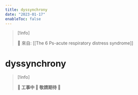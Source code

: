 ```yaml
---
title: dyssynchrony
date: "2023-01-17"
enableToc: false
---
```


> \[!info]
>
> 🌱 來自: [[The 6 Ps-acute respiratory distress syndrome]]

# dyssynchrony

> \[!info]
>
> **👷 工事中 🌱 敬請期待 🚧**
